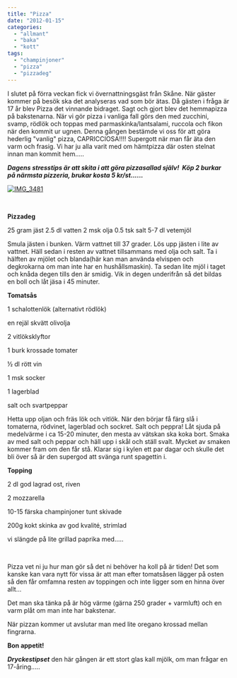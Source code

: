 ```yaml
---
title: "Pizza"
date: "2012-01-15"
categories: 
  - "allmant"
  - "baka"
  - "kott"
tags: 
  - "champinjoner"
  - "pizza"
  - "pizzadeg"
---
```


I slutet på förra veckan fick vi övernattningsgäst från Skåne. När gäster kommer på besök ska det analyseras vad som bör ätas. Då gästen i fråga är 17 år blev Pizza det vinnande bidraget. Sagt och gjort blev det hemmapizza på bakstenarna. När vi gör pizza i vanliga fall görs den med zucchini, svamp, rödlök och toppas med parmaskinka/lantsalami, ruccola och fikon när den kommit ur ugnen. Denna gången bestämde vi oss för att göra hederlig "vanlig" pizza, CAPRICCIOSA!!!! Supergott när man får äta den varm och frasig. Vi har ju alla varit med om hämtpizza där osten stelnat innan man kommit hem.....

**_Dagens stresstips är att skita i att göra pizzasallad själv!  Köp 2 burkar på närmsta pizzeria, brukar kosta 5 kr/st......_**

[![](images/IMG_3481-1024x682.jpg "IMG_3481")](http://import.local/wp-content/uploads/2012/01/IMG_3481.jpg)

 

**Pizzadeg**

25 gram jäst 2.5 dl vatten 2 msk olja 0.5 tsk salt 5-7 dl vetemjöl

Smula jästen i bunken. Värm vattnet till 37 grader. Lös upp jästen i lite av vattnet. Häll sedan i resten av vattnet tillsammans med olja och salt. Ta i hälften av mjölet och blanda(här kan man använda elvispen och degkrokarna om man inte har en hushållsmaskin). Ta sedan lite mjöl i taget och knåda degen tills den är smidig. Vik in degen underifrån så det bildas en boll och låt jäsa i 45 minuter.

**Tomatsås**

1 schalottenlök (alternativt rödlök)

en rejäl skvätt olivolja

2 vitlöksklyftor

1 burk krossade tomater

½ dl rött vin

1 msk socker

1 lagerblad

salt och svartpeppar

Hetta upp oljan och fräs lök och vitlök. När den börjar få färg slå i tomaterna, rödvinet, lagerblad och sockret. Salt och peppra! Låt sjuda på medelvärme i ca 15-20 minuter, den mesta av vätskan ska koka bort. Smaka av med salt och peppar och häll upp i skål och ställ svalt. Mycket av smaken kommer fram om den får stå. Klarar sig i kylen ett par dagar och skulle det bli över så är den supergod att svänga runt spagettin i.

**Topping**

2 dl god lagrad ost, riven

2 mozzarella

10-15 färska champinjoner tunt skivade

200g kokt skinka av god kvalité, strimlad

vi slängde på lite grillad paprika med.....

 

Pizza vet ni ju hur man gör så det ni behöver ha koll på är tiden! Det som kanske kan vara nytt för vissa är att man efter tomatsåsen lägger på osten så den får omfamna resten av toppingen och inte ligger som en hinna över allt...

Det man ska tänka på är hög värme (gärna 250 grader + varmluft) och en varm plåt om man inte har bakstenar.

När pizzan kommer ut avslutar man med lite oregano krossad mellan fingrarna.

**Bon appetit!**

_**Dryckestipset**_ den här gången är ett stort glas kall mjölk, om man frågar en 17-åring.....
